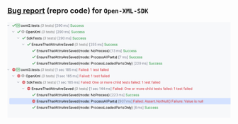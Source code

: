 ### [Bug report](https://github.com/dotnet/Open-XML-SDK/issues/1519) (repro code) for `Open-XML-SDK`

![](./test-results.png)
